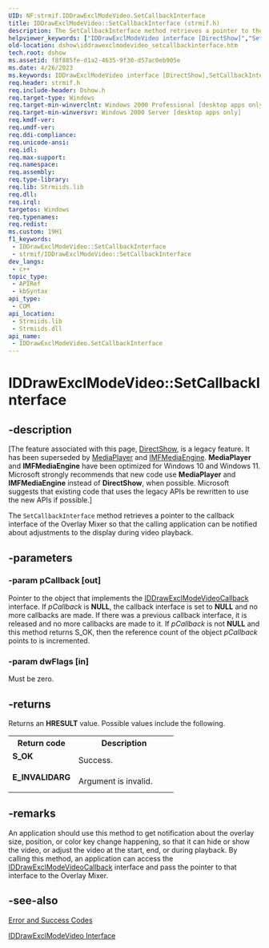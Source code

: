 ```yaml
---
UID: NF:strmif.IDDrawExclModeVideo.SetCallbackInterface
title: IDDrawExclModeVideo::SetCallbackInterface (strmif.h)
description: The SetCallbackInterface method retrieves a pointer to the callback interface of the Overlay Mixer so that the calling application can be notified about adjustments to the display during video playback.
helpviewer_keywords: ["IDDrawExclModeVideo interface [DirectShow]","SetCallbackInterface method","IDDrawExclModeVideo.SetCallbackInterface","IDDrawExclModeVideo::SetCallbackInterface","IDDrawExclModeVideoSetCallbackInterface","SetCallbackInterface","SetCallbackInterface method [DirectShow]","SetCallbackInterface method [DirectShow]","IDDrawExclModeVideo interface","dshow.iddrawexclmodevideo_setcallbackinterface","strmif/IDDrawExclModeVideo::SetCallbackInterface"]
old-location: dshow\iddrawexclmodevideo_setcallbackinterface.htm
tech.root: dshow
ms.assetid: f8f885fe-d1a2-4635-9f30-d57ac0eb905e
ms.date: 4/26/2023
ms.keywords: IDDrawExclModeVideo interface [DirectShow],SetCallbackInterface method, IDDrawExclModeVideo.SetCallbackInterface, IDDrawExclModeVideo::SetCallbackInterface, IDDrawExclModeVideoSetCallbackInterface, SetCallbackInterface, SetCallbackInterface method [DirectShow], SetCallbackInterface method [DirectShow],IDDrawExclModeVideo interface, dshow.iddrawexclmodevideo_setcallbackinterface, strmif/IDDrawExclModeVideo::SetCallbackInterface
req.header: strmif.h
req.include-header: Dshow.h
req.target-type: Windows
req.target-min-winverclnt: Windows 2000 Professional [desktop apps only]
req.target-min-winversvr: Windows 2000 Server [desktop apps only]
req.kmdf-ver: 
req.umdf-ver: 
req.ddi-compliance: 
req.unicode-ansi: 
req.idl: 
req.max-support: 
req.namespace: 
req.assembly: 
req.type-library: 
req.lib: Strmiids.lib
req.dll: 
req.irql: 
targetos: Windows
req.typenames: 
req.redist: 
ms.custom: 19H1
f1_keywords:
 - IDDrawExclModeVideo::SetCallbackInterface
 - strmif/IDDrawExclModeVideo::SetCallbackInterface
dev_langs:
 - c++
topic_type:
 - APIRef
 - kbSyntax
api_type:
 - COM
api_location:
 - Strmiids.lib
 - Strmiids.dll
api_name:
 - IDDrawExclModeVideo.SetCallbackInterface
---
```


# IDDrawExclModeVideo::SetCallbackInterface


## -description

\[The feature associated with this page, [DirectShow](/windows/win32/directshow/directshow), is a legacy feature. It has been superseded by [MediaPlayer](/uwp/api/Windows.Media.Playback.MediaPlayer) and [IMFMediaEngine](/windows/win32/api/mfmediaengine/nn-mfmediaengine-imfmediaengine). **MediaPlayer** and **IMFMediaEngine** have been optimized for Windows 10 and Windows 11. Microsoft strongly recommends that new code use **MediaPlayer** and **IMFMediaEngine** instead of **DirectShow**, when possible. Microsoft suggests that existing code that uses the legacy APIs be rewritten to use the new APIs if possible.\]

The <code>SetCallbackInterface</code> method retrieves a pointer to the callback interface of the Overlay Mixer so that the calling application can be notified about adjustments to the display during video playback.

## -parameters

### -param pCallback [out]

Pointer to the object that implements the <a href="/windows/desktop/api/strmif/nn-strmif-iddrawexclmodevideocallback">IDDrawExclModeVideoCallback</a> interface. If <i>pCallback</i> is <b>NULL</b>, the callback interface is set to <b>NULL</b> and no more callbacks are made. If there was a previous callback interface, it is released and no more callbacks are made to it. If <i>pCallback</i> is not <b>NULL</b> and this method returns S_OK, then the reference count of the object <i>pCallback</i> points to is incremented.

### -param dwFlags [in]

Must be zero.

## -returns

Returns an <b>HRESULT</b> value. Possible values include the following.

<table>
<tr>
<th>Return code</th>
<th>Description</th>
</tr>
<tr>
<td width="40%">
<dl>
<dt><b>S_OK</b></dt>
</dl>
</td>
<td width="60%">
Success.

</td>
</tr>
<tr>
<td width="40%">
<dl>
<dt><b>E_INVALIDARG</b></dt>
</dl>
</td>
<td width="60%">
Argument is invalid.

</td>
</tr>
</table>

## -remarks

An application should use this method to get notification about the overlay size, position, or color key change happening, so that it can hide or show the video, or adjust the video at the start, end, or during playback. By calling this method, an application can access the <a href="/windows/desktop/api/strmif/nn-strmif-iddrawexclmodevideocallback">IDDrawExclModeVideoCallback</a> interface and pass the pointer to that interface to the Overlay Mixer.

## -see-also

<a href="/windows/desktop/DirectShow/error-and-success-codes">Error and Success Codes</a>



<a href="/windows/desktop/api/strmif/nn-strmif-iddrawexclmodevideo">IDDrawExclModeVideo Interface</a>
